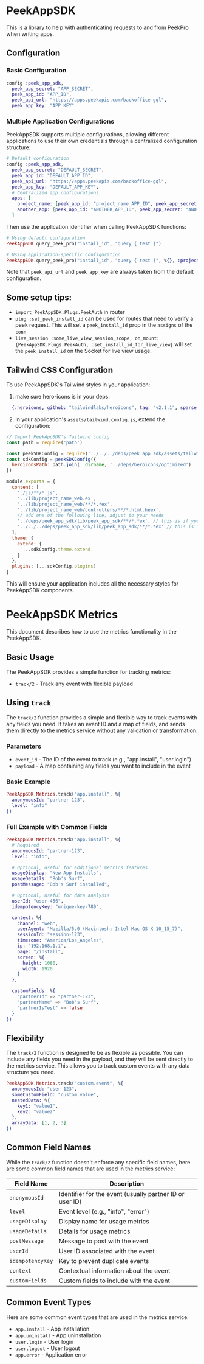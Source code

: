 # PeekAppSDK

This is a library to help with authenticating requests to and from PeekPro when
writing apps.

## Configuration

### Basic Configuration

```elixir
config :peek_app_sdk,
  peek_app_secret: "APP_SECRET",
  peek_app_id: "APP_ID",
  peek_api_url: "https://apps.peekapis.com/backoffice-gql",
  peek_app_key: "APP_KEY"
```

### Multiple Application Configurations

PeekAppSDK supports multiple configurations, allowing different applications to use their own credentials through a centralized configuration structure:

```elixir
# Default configuration
config :peek_app_sdk,
  peek_app_secret: "DEFAULT_SECRET",
  peek_app_id: "DEFAULT_APP_ID",
  peek_api_url: "https://apps.peekapis.com/backoffice-gql",
  peek_app_key: "DEFAULT_APP_KEY",
  # Centralized app configurations
  apps: [
    project_name: [peek_app_id: "project_name_APP_ID", peek_app_secret: "project_name_APP_SECRET"],
    another_app: [peek_app_id: "ANOTHER_APP_ID", peek_app_secret: "ANOTHER_APP_SECRET"]
  ]
```

Then use the application identifier when calling PeekAppSDK functions:

```elixir
# Using default configuration
PeekAppSDK.query_peek_pro("install_id", "query { test }")

# Using application-specific configuration
PeekAppSDK.query_peek_pro("install_id", "query { test }", %{}, :project_name)
```

Note that `peek_api_url` and `peek_app_key` are always taken from the default configuration.

## Some setup tips:

- `import PeekAppSDK.Plugs.PeekAuth` in router
- `plug :set_peek_install_id` can be used for routes that need to verify a peek
  request. This will set a `peek_install_id` prop in the `assigns` of the `conn`
- `live_session :some_live_view_session_scope, on_mount: {PeekAppSDK.Plugs.PeekAuth, :set_install_id_for_live_view}` will set the
  `peek_install_id` on the Socket for live view usage.

## Tailwind CSS Configuration

To use PeekAppSDK's Tailwind styles in your application:

1. make sure hero-icons is in your deps:

```elixir
  {:heroicons, github: "tailwindlabs/heroicons", tag: "v2.1.1", sparse: "optimized", app: false, compile: false, depth: 1}
```

2. In your application's `assets/tailwind.config.js`, extend the configuration:

```javascript
// Import PeekAppSDK's Tailwind config
const path = require('path')

const peekSDKConfig = require('../../../deps/peek_app_sdk/assets/tailwind.config.js')
const sdkConfig = peekSDKConfig({
  heroiconsPath: path.join(__dirname, '../deps/heroicons/optimized')
})

module.exports = {
  content: [
    './js/**/*.js',
    '../lib/project_name_web.ex',
    '../lib/project_name_web/**/*.*ex',
    '../lib/project_name_web/controllers/**/*.html.heex',
    // add one of the following line, adjust to your needs
    '../deps/peek_app_sdk/lib/peek_app_sdk/**/*.*ex', // this is if you are in a single elixir app
    '../../../deps/peek_app_sdk/lib/peek_app_sdk/**/*.*ex' // this is if you are in an umbrella app
  ],
  theme: {
    extend: {
      ...sdkConfig.theme.extend
    }
  },
  plugins: [...sdkConfig.plugins]
}
```

This will ensure your application includes all the necessary styles for PeekAppSDK components.

# PeekAppSDK Metrics

This document describes how to use the metrics functionality in the PeekAppSDK.

## Basic Usage

The PeekAppSDK provides a simple function for tracking metrics:

- `track/2` - Track any event with flexible payload

## Using `track`

The `track/2` function provides a simple and flexible way to track events with any fields you need. It takes an event ID and a map of fields, and sends them directly to the metrics service without any validation or transformation.

### Parameters

- `event_id` - The ID of the event to track (e.g., "app.install", "user.login")
- `payload` - A map containing any fields you want to include in the event

### Basic Example

```elixir
PeekAppSDK.Metrics.track("app.install", %{
  anonymousId: "partner-123",
  level: "info"
})
```

### Full Example with Common Fields

```elixir
PeekAppSDK.Metrics.track("app.install", %{
  # Required
  anonymousId: "partner-123",
  level: "info",

  # Optional, useful for additional metrics features
  usageDisplay: "New App Installs",
  usageDetails: "Bob's Surf",
  postMessage: "Bob's Surf installed",

  # Optional, useful for data analysis
  userId: "user-456",
  idempotencyKey: "unique-key-789",

  context: %{
    channel: "web",
    userAgent: "Mozilla/5.0 (Macintosh; Intel Mac OS X 10_15_7)",
    sessionId: "session-123",
    timezone: "America/Los_Angeles",
    ip: "192.168.1.1",
    page: "/install",
    screen: %{
      height: 1080,
      width: 1920
    }
  },

  customFields: %{
    "partnerId" => "partner-123",
    "partnerName" => "Bob's Surf",
    "partnerIsTest" => false
  }
})
```

## Flexibility

The `track/2` function is designed to be as flexible as possible. You can include any fields you need in the payload, and they will be sent directly to the metrics service. This allows you to track custom events with any data structure you need.

```elixir
PeekAppSDK.Metrics.track("custom.event", %{
  anonymousId: "user-123",
  someCustomField: "custom value",
  nestedData: %{
    key1: "value1",
    key2: "value2"
  },
  arrayData: [1, 2, 3]
})
```

## Common Field Names

While the `track/2` function doesn't enforce any specific field names, here are some common field names that are used in the metrics service:

| Field Name       | Description                                              |
| ---------------- | -------------------------------------------------------- |
| `anonymousId`    | Identifier for the event (usually partner ID or user ID) |
| `level`          | Event level (e.g., "info", "error")                      |
| `usageDisplay`   | Display name for usage metrics                           |
| `usageDetails`   | Details for usage metrics                                |
| `postMessage`    | Message to post with the event                           |
| `userId`         | User ID associated with the event                        |
| `idempotencyKey` | Key to prevent duplicate events                          |
| `context`        | Contextual information about the event                   |
| `customFields`   | Custom fields to include with the event                  |

## Common Event Types

Here are some common event types that are used in the metrics service:

- `app.install` - App installation
- `app.uninstall` - App uninstallation
- `user.login` - User login
- `user.logout` - User logout
- `app.error` - Application error

